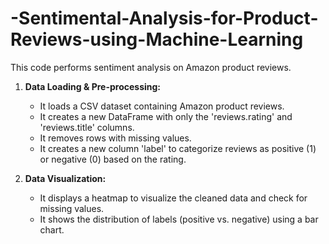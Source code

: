# -Sentimental-Analysis-for-Product-Reviews-using-Machine-Learning
This code performs sentiment analysis on Amazon product reviews. 

1. **Data Loading & Pre-processing:**
   - It loads a CSV dataset containing Amazon product reviews.
   - It creates a new DataFrame with only the 'reviews.rating' and 'reviews.title' columns.
   - It removes rows with missing values.
   - It creates a new column 'label' to categorize reviews as positive (1) or negative (0) based on the rating.

2. **Data Visualization:**
   - It displays a heatmap to visualize the cleaned data and check for missing values.
   - It shows the distribution of labels (positive vs. negative) using a bar chart.
